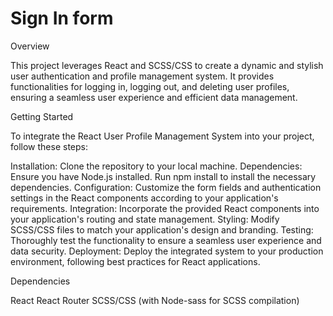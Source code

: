 # Sign In form 

Overview

This project leverages React and SCSS/CSS to create a dynamic and stylish user authentication and profile management system. It provides functionalities for logging in, logging out, and deleting user profiles, ensuring a seamless user experience and efficient data management.

Getting Started

To integrate the React User Profile Management System into your project, follow these steps:

Installation: Clone the repository to your local machine.
Dependencies: Ensure you have Node.js installed. Run npm install to install the necessary dependencies.
Configuration: Customize the form fields and authentication settings in the React components according to your application's requirements.
Integration: Incorporate the provided React components into your application's routing and state management.
Styling: Modify SCSS/CSS files to match your application's design and branding.
Testing: Thoroughly test the functionality to ensure a seamless user experience and data security.
Deployment: Deploy the integrated system to your production environment, following best practices for React applications.

Dependencies

React
React Router 
SCSS/CSS (with Node-sass for SCSS compilation)